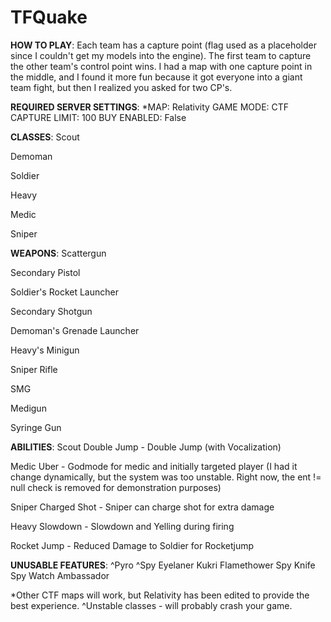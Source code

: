 # TFQuake

**HOW TO PLAY**:
Each team has a capture point (flag used as a placeholder since I couldn't get my models into the engine). The first team to capture the other team's control point wins. I had a map with one capture point in the middle, and I found it more fun because it got everyone into a giant team fight, but then I realized you asked for two CP's.

**REQUIRED SERVER SETTINGS**:
*MAP: Relativity 
GAME MODE: CTF
CAPTURE LIMIT: 100
BUY ENABLED: False

**CLASSES**:
Scout

Demoman

Soldier

Heavy

Medic

Sniper


**WEAPONS**:
Scattergun

Secondary Pistol

Soldier's Rocket Launcher

Secondary Shotgun

Demoman's Grenade Launcher

Heavy's Minigun

Sniper Rifle

SMG

Medigun

Syringe Gun


**ABILITIES**:
Scout Double Jump - Double Jump (with Vocalization)

Medic Uber - Godmode for medic and initially targeted player (I had it change dynamically, but the system was too unstable. Right now, the ent != null check is removed for demonstration purposes)

Sniper Charged Shot - Sniper can charge shot for extra damage

Heavy Slowdown - Slowdown and Yelling during firing

Rocket Jump - Reduced Damage to Soldier for Rocketjump
 
**UNUSABLE FEATURES**:
^Pyro
^Spy
Eyelaner
Kukri
Flamethower
Spy Knife
Spy Watch
Ambassador

*Other CTF maps will work, but Relativity has been edited to provide the best experience.
^Unstable classes - will probably crash your game.

